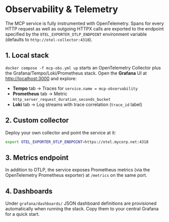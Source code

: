 # Observability & Telemetry

The MCP service is fully instrumented with OpenTelemetry.  Spans for every
HTTP request as well as outgoing HTTPX calls are exported to the endpoint
specified by the `OTEL_EXPORTER_OTLP_ENDPOINT` environment variable (defaults
to `http://otel-collector:4318`).

## 1. Local stack

`docker compose -f mcp-obs.yml up` starts an OpenTelemetry Collector plus the
Grafana/Tempo/Loki/Prometheus stack.  Open the **Grafana** UI at
<http://localhost:3000> and explore:

* **Tempo** tab → Traces for `service.name = mcp-observability`
* **Prometheus** tab → Metric `http_server_request_duration_seconds_bucket`
* **Loki** tab → Log streams with trace correlation (`trace_id` label)

## 2. Custom collector

Deploy your own collector and point the service at it:

```bash
export OTEL_EXPORTER_OTLP_ENDPOINT=https://otel.mycorp.net:4318
```

## 3. Metrics endpoint

In addition to OTLP, the service exposes Prometheus metrics (via the
OpenTelemetry Prometheus exporter) at `/metrics` on the same port.

## 4. Dashboards

Under `grafana/dashboards/` JSON dashboard definitions are provisioned
automatically when running the stack.  Copy them to your central Grafana for a
quick start.
